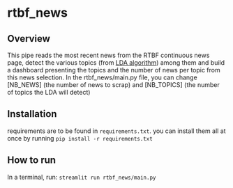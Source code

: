 # rtbf_news

## Overview
This pipe reads the most recent news from the RTBF continuous news page, detect the various topics (from [LDA algorithm]([url](https://radimrehurek.com/gensim/models/ldamodel.html))) among them and build a dashboard presenting the topics and the number of news per topic from this news selection.
In the rtbf_news/main.py file, you can change [NB_NEWS] (the number of news to scrap) and [NB_TOPICS] (the number of topics the LDA will detect) 

## Installation
requirements are to be found in `requirements.txt`.
you can install them all at once by running `pip install -r requirements.txt`

## How to run
In a terminal, run:
`streamlit run rtbf_news/main.py`
